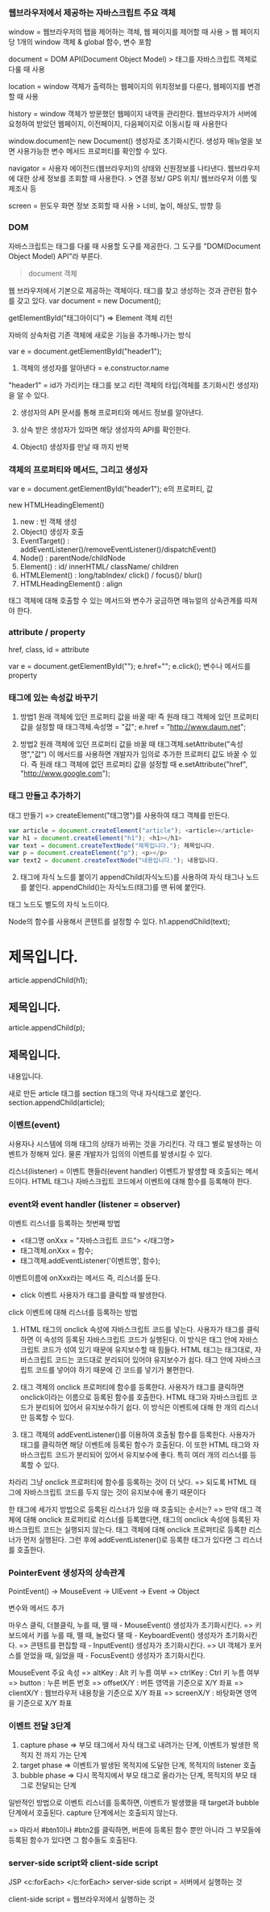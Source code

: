 ### 웹브라우저에서 제공하는 자바스크립트 주요 객체

window = 웹브라우저의 탭을 제어하는 객체, 웹 페이지를 제어할 때 사용 > 웹 페이지 당 1개의 window 객체 & global 함수, 변수 포함

document = DOM API(Document Object Model) > 태그를 자바스크립트 객체로 다룰 때 사용

location = window 객체가 출력하는 웹페이지의 위치정보를 다룬다, 웹페이지를 변경할 때 사용

history = window 객체가 방문했던 웹페이지 내역을 관리한다. 웹브라우저가 서버에 요청하여 받았던 웹페이지, 이전페이지, 다음페이지로 이동시킬 때 사용한다

window.document는 new Document() 생성자로 초기화시킨다. 생성자 매뉴얼을 보면 사용가능한 변수 메서드 프로퍼티를 확인할 수 있다.

navigator = 사용자 에이전드(웹브라우저)의 상태와 신원정보를 나타낸다. 웹브라우저에 대한 상세 정보를 조회할 때 사용한다. > 연결 정보/ GPS 위치/ 웹브라우저 이름 및 제조사 등

screen = 윈도우 화면 정보 조회할 때 사용 > 너비, 높이, 해상도, 방향 등

### DOM

자바스크립트는 태그를 다룰 때 사용할 도구를 제공한다.
그 도구를 "DOM(Document Object Model) API"라 부른다.

> document 객체

웹 브라우저에서 기본으로 제공하는 객체이다. 태그를 찾고 생성하는 것과 관련된 함수를 갖고 있다.
var document = new Document();

getElementById("태그아이디") => Element 객체 리턴

자바의 상속처럼 기존 객체에 새로운 기능을 추가해나가는 방식

var e = document.getElementById("header1");
1. 객체의 생성자를 알아낸다 = e.constructor.name

"header1" = id가 가리키는 태그를 보고 리턴 객체의 타입(객체를 초기화시킨 생성자)을 알 수 있다.

2. 생성자의 API 문서를 통해 프로퍼티와 메서드 정보를 알아낸다.

3. 상속 받은 생성자가 있따면 해당 생성자의 API를 확인한다.

4. Object() 생성자를 만날 때 까지 반복

### 객체의 프로퍼티와 메서드, 그리고 생성자

var e = document.getElementById("header1");
e의 프로퍼티, 값

new HTMLHeadingElement()

1. new : 빈 객체 생성
2. Object() 생성자 호출
3. EventTarget() : addEventListener()/removeEventListener()/dispatchEvent()
4. Node() : parentNode/childNode
5. Element() : id/ innerHTML/ className/ children
6. HTMLElement() : long/tabIndex/ click() / focus()/ blur()
7. HTMLHeadingElement() : align

태그 객체에 대해 호출할 수 있는 메서드와 변수가 궁금하면 매뉴얼의 상속관계를 따져야 한다.

### attribute / property

<a href =" " class = " " id= " "> </a>
href, class, id = attribute

var e = document.getElementById("");
e.href="";
e.click();
변수나 메서드를 property


### 태그에 있는 속성값 바꾸기

1) 방법1
원래 객체에 있던 프로퍼티 값을 바꿀 때!
즉 원래 태그 객체에 있던 프로퍼티 값을 설정할 때
태그객체.속성명 = "값";
e.href = "http://www.daum.net";

2) 방법2
원래 객체에 있던 프로퍼티 값을 바꿀 때 
태그객체.setAttribute("속성명","값")
이 메서드를 사용하면 개발자가 임의로 추가한 프로퍼티 값도 바꿀 수 있다.
즉 원래 태그 객체에 없던 프로퍼티 값을 설정할 때
e.setAttribute("href", "http://www.google.com");


### 태그 만들고 추가하기

태그 만들기
=> createElement("태그명")를 사용하여 태그 객체를 만든다.
```JavaScript
var article = document.createElement("article"); <article></article>
var h1 = document.createElement("h1"); <h1></h1>
var text = document.createTextNode("제목입니다."); 제목입니다.
var p = document.createElement("p"); <p></p>
var text2 = document.createTextNode("내용입니다."); 내용입니다. 
```
2) 태그에 자식 노드를 붙이기
appendChild(자식노드)를 사용하여 자식 태그나 노드를 붙인다.
appendChild()는 자식노드(태그)를 맨 뒤에 붙인다.

태그 노드도 별도의 자식 노드이다.

Node의 함수를 사용해서 콘텐트를 설정할 수 있다.
h1.appendChild(text); <h1>제목입니다.</h1>

article.appendChild(h1); <article><h1>제목입니다.</h1></article>
article.appendChild(p); <article><h1>제목입니다.</h1><p>내용입니다.</p></article>

새로 만든 article 태그를 section 태그의 막내 자식태그로 붙인다.
section.appendChild(article); 


### 이벤트(event)
사용자나 시스템에 의해 태그의 상태가 바뀌는 것을 가리킨다.
각 태그 별로 발생하는 이벤트가 정해져 있다.
물론 개발자가 임의의 이벤트를 발생시킬 수 있다.

리스너(listener) = 이벤트 핸들러(event handler)
이벤트가 발생할 때 호출되는 메서드이다.
HTML 태그나 자바스크립트 코드에서 이벤트에 대해 함수를 등록해야 한다.

### event와 event handler (listener = observer)

이벤트 리스너를 등록하는 첫번째 방법
- <태그명 onXxx = "자바스크립트 코드"> </태그명>
- 태그객체.onXxx = 함수;
- 태그객체.addEventListener('이벤트명', 함수);

이벤트이름에 onXxx라는 메서드 즉, 리스너를 둔다.

- click 이벤트 
사용자가 태그를 클릭할 때 발생한다.

click 이벤트에 대해 리스너를 등록하는 방법
1) HTML 태그의 onclick 속성에 자바스크립트 코드를 넣는다.
사용자가 태그를 클릭하면 이 속성의 등록된 자바스크립트 코드가 실행된다.
이 방식은 태그 안에 자바스크립트 코드가 섞여 있기 때문에 유지보수할 때 힘들다.
HTML 태그는 태그대로, 자바스크립트 코드는 코드대로 분리되어 있어야 유지보수가 쉽다.
태그 안에 자바스크립트 코드를 넣어야 하기 때문에 긴 코드를 넣기가 불편한다.

2) 태그 객체의 onclick 프로퍼티에 함수를 등록한다.
사용자가 태그를 클릭하면 onclick이라는 이름으로 등록된 함수를 호출한다.
HTML 태그와 자바스크립트 코드가 분리되어 있어서 유지보수하기 쉽다.
이 방식은 이벤트에 대해 한 개의 리스너만 등록할 수 있다.

3) 태그 객체의 addEventListener()를 이용하여 호출될 함수를 등록한다.
사용자가 태그를 클릭하면 해당 이벤트에 등록된 함수가 호출된다.
이 또한 HTML 태그와 자바스크립트 코드가 분리되어 있어서 유지보수에 좋다.
특히 여러 개의 리스너를 등록할 수 있다.


차라리 그냥 onclick 프로퍼티에 함수를 등록하는 것이 더 낫다.
=> 되도록 HTML 태그에 자바스크립트 코드를 두지 않는 것이 유지보수에 좋기 때문이다

한 태그에 세가지 방법으로 등록된 리스너가 있을 때 호출되는 순서는?
=> 만약 태그 객체에 대해 onclick 프로퍼티로 리스너를 등록했다면, 
태그의 onclick 속성에 등록된 자바스크립트 코드는 실행되지 않는다. 태그 객체에 대해 onclick 프로퍼티로 등록한 리스너가 먼저 실행된다. 그런 후에 addEventListener()로 등록한 태그가 있다면 그 리스너를 호출한다.

### PointerEvent 생성자의 상속관계

PointEvent() -> MouseEvent -> UIEvent -> Event -> Object

변수와 메서드 추가

마우스 클릭, 더블클릭, 누를 때, 뗄 때 - MouseEvent() 생성자가 초기화시킨다.
=> 키보드에서 키를 누를 때, 뗄 때, 눌렀다 땔 때 - KeyboardEvent() 생성자가 초기화시킨다.
=> 콘텐트를 편집할 때 - InputEvent() 생성자가 초기화시킨다. 
=> UI 객체가 포커스를 얻었을 때, 잃었을 때 - FocusEvent() 생성자가 초기화시킨다.

MouseEvent 주요 속성
=> altKey : Alt 키 누름 여부
=> ctrlKey : Ctrl 키 누름 여부
=> button : 누른 버튼 번호
=> offsetX/Y : 버튼 영역을 기준으로 X/Y 좌표
=> clientX/Y : 웹브라우저 내용창을 기준으로 X/Y 좌표
=> screenX/Y : 바탕화면 영역을 기준으로 X/Y 좌표

### 이벤트 전달 3단계
1) capture phase 
   => 부모 태그에서 자식 태그로 내려가는 단계, 이벤트가 발생한 목적지 전 까지 가는 단계 
2) target phase
   => 이벤트가 발생된 목적지에 도달한 단계, 목적지의 listener 호출
3) bubble phase
   => 다시 목적지에서 부모 태그로 올라가는 단계, 목적지의 부모 태그로 전달되는 단계

일반적인 방법으로 이벤트 리스너를 등록하면, 이벤트가 발생했을 때 target과 bubble 단계에서 호출된다. capture 단계에서는 호출되지 않는다.

=> 따라서 #btn1이나 #btn2를 클릭하면, 버튼에 등록된 함수 뿐만 아니라 그 부모들에 등록된 함수가 있다면 그 함수들도 호출된다.


### server-side script와 client-side script

JSP
<c:forEach> </c:forEach>
server-side script = 서버에서 실행하는 것

<script></script>
client-side script = 웹브라우저에서 실행하는 것









